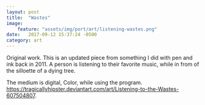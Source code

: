 ```yaml
---
layout: post
title:  "Wastes"
image:
    feature: "assets/img/port/art/listening-wastes.png"
date:   2017-09-12 15:37:24 -0500
category: art
---
```

Original work. This is an updated piece from something I did with pen and ink back in 2011. A person is listening to their favorite music, while in from of the silloette of a dying tree.

The medium is digital, Color, while using the program.
<a href="https://tragicallyhipster.deviantart.com/art/Listening-to-the-Wastes-607504807" target="_blank">https://tragicallyhipster.deviantart.com/art/Listening-to-the-Wastes-607504807</a>.